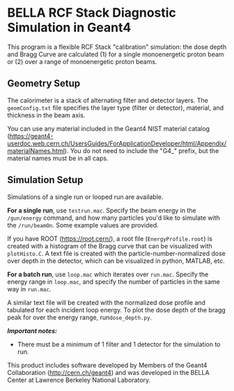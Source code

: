 # BELLA RCF Stack Diagnostic Simulation in Geant4

This program is a flexible RCF Stack "calibration" simulation: the dose depth and Bragg Curve are calculated (1) for a single monoenergetic proton beam or (2) over a range of monoenergetic proton beams. 

## Geometry Setup

The calorimeter is a stack of alternating filter and detector layers. The `geomConfig.txt` file specifies the layer type (filter or detector), material, and thickness in the beam axis. 

You can use any material included in the Geant4 NIST material catalog (https://geant4-userdoc.web.cern.ch/UsersGuides/ForApplicationDeveloper/html/Appendix/materialNames.html). You do not need to include the "G4_" prefix, but the material names must be in all caps.

## Simulation Setup

Simulations of a single run or looped run are available. 

**For a single run**, use `testrun.mac`. Specify the beam energy in the `/gun/energy` command, and how many particles you'd like to simulate with the `/run/beamOn`. Some example values are provided.

If you have ROOT (https://root.cern/), a root file (`EnergyProfile.root`) is created with a histogram of the Bragg curve that can be visualized with `plotHisto.C`. A text file is created with the particle-number-normalized dose over depth in the detector, which can be visualized in python, MATLAB, etc. 


**For a batch run**, use `loop.mac` which iterates over `run.mac`. Specify the energy range in `loop.mac`, and specify the number of particles in the same way in `run.mac`. 

A similar text file will be created with the normalized dose profile and tabulated for each incident loop energy. To plot the dose depth of the bragg peak for over the energy range, run`dose_depth.py`.

**_Important notes:_**
* There must be a minimum of 1 filter and 1 detector for the simulation to run. 



This product includes software developed by Members of the Geant4 Collaboration (http://cern.ch/geant4) and was developed in the BELLA Center at Lawrence Berkeley National Laboratory.

